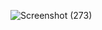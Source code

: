 ![Screenshot (273)](https://github.com/user-attachments/assets/3d7fce24-4fe0-40a8-8405-aa88693cfd95)
